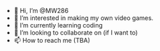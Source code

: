 - 👋 Hi, I’m @MW286
- 👀 I’m interested in making my own video games.
- 🌱 I’m currently learning coding
- 💞️ I’m looking to collaborate on (if I want to)
- 📫 How to reach me (TBA)

<!---
MW286/MW286 is a ✨ special ✨ repository because its `README.md` (this file) appears on your GitHub profile.
You can click the Preview link to take a look at your changes.
--->
